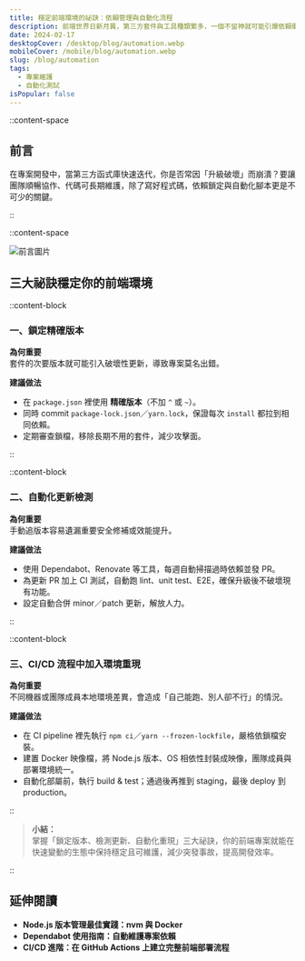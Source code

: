 ```yaml
---
title: 穩定前端環境的祕訣：依賴管理與自動化流程
description: 前端世界日新月異，第三方套件與工具種類繁多，一個不留神就可能引爆依賴衝突。為了確保專案長期維護的穩定度，建立一套良好的依賴管理與自動化流程至關重要。在本文中，我會分享從套件更新到測試部署的實務經驗，讓你在開發時不再手忙腳亂。
date: 2024-02-17
desktopCover: /desktop/blog/automation.webp
mobileCover: /mobile/blog/automation.webp
slug: /blog/automation
tags:
  - 專案維護
  - 自動化測試
isPopular: false
---
```


::content-space

## 前言

在專案開發中，當第三方函式庫快速迭代，你是否常因「升級破壞」而崩潰？要讓團隊順暢協作、代碼可長期維護，除了寫好程式碼，依賴鎖定與自動化腳本更是不可少的關鍵。

::

::content-space

![前言圖片](/desktop/blog/automation.webp)

## 三大祕訣穩定你的前端環境

::content-block

### 一、鎖定精確版本

**為何重要**  
套件的次要版本就可能引入破壞性更新，導致專案莫名出錯。

**建議做法**

- 在 `package.json` 裡使用 **精確版本**（不加 `^` 或 `~`）。
- 同時 commit `package-lock.json`／`yarn.lock`，保證每次 `install` 都拉到相同依賴。
- 定期審查鎖檔，移除長期不用的套件，減少攻擊面。

::

::content-block

### 二、自動化更新檢測

**為何重要**  
手動追版本容易遺漏重要安全修補或效能提升。

**建議做法**

- 使用 Dependabot、Renovate 等工具，每週自動掃描過時依賴並發 PR。
- 為更新 PR 加上 CI 測試，自動跑 lint、unit test、E2E，確保升級後不破壞現有功能。
- 設定自動合併 minor／patch 更新，解放人力。

::

::content-block

### 三、CI/CD 流程中加入環境重現

**為何重要**  
不同機器或團隊成員本地環境差異，會造成「自己能跑、別人卻不行」的情況。

**建議做法**

- 在 CI pipeline 裡先執行 `npm ci`／`yarn --frozen-lockfile`，嚴格依鎖檔安裝。
- 建置 Docker 映像檔，將 Node.js 版本、OS 相依性封裝成映像，團隊成員與部署環境統一。
- 自動化部屬前，執行 build & test；通過後再推到 staging，最後 deploy 到 production。

::

> **小結：**  
> 掌握「鎖定版本、檢測更新、自動化重現」三大祕訣，你的前端專案就能在快速變動的生態中保持穩定且可維護，減少突發事故，提高開發效率。

::

## 延伸閱讀

- **Node.js 版本管理最佳實踐：nvm 與 Docker**
- **Dependabot 使用指南：自動維護專案依賴**
- **CI/CD 進階：在 GitHub Actions 上建立完整前端部署流程**
